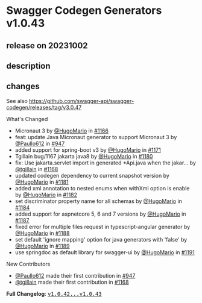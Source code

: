 # Swagger Codegen Generators v1.0.43

## release on 20231002

## description

## changes

See also <a href="https://github.com/swagger-api/swagger-codegen/releases/tag/v3.0.47">https://github.com/swagger-api/swagger-codegen/releases/tag/v3.0.47</a>

What's Changed

* Micronaut 3 by <a class="user-mention notranslate" data-hovercard-type="user" data-hovercard-url="/users/HugoMario/hovercard" data-octo-click="hovercard-link-click" data-octo-dimensions="link_type:self" href="https://github.com/HugoMario">@HugoMario</a> in <a class="issue-link js-issue-link" data-error-text="Failed to load title" data-id="1747010177" data-permission-text="Title is private" data-url="https://github.com/swagger-api/swagger-codegen-generators/issues/1166" data-hovercard-type="pull_request" data-hovercard-url="/swagger-api/swagger-codegen-generators/pull/1166/hovercard" href="https://github.com/swagger-api/swagger-codegen-generators/pull/1166">#1166</a>
* feat: update Java Micronaut generator to support Micronaut 3 by <a class="user-mention notranslate" data-hovercard-type="user" data-hovercard-url="/users/Paullo612/hovercard" data-octo-click="hovercard-link-click" data-octo-dimensions="link_type:self" href="https://github.com/Paullo612">@Paullo612</a> in <a class="issue-link js-issue-link" data-error-text="Failed to load title" data-id="978326469" data-permission-text="Title is private" data-url="https://github.com/swagger-api/swagger-codegen-generators/issues/947" data-hovercard-type="pull_request" data-hovercard-url="/swagger-api/swagger-codegen-generators/pull/947/hovercard" href="https://github.com/swagger-api/swagger-codegen-generators/pull/947">#947</a>
* added support for spring-boot v3 by <a class="user-mention notranslate" data-hovercard-type="user" data-hovercard-url="/users/HugoMario/hovercard" data-octo-click="hovercard-link-click" data-octo-dimensions="link_type:self" href="https://github.com/HugoMario">@HugoMario</a> in <a class="issue-link js-issue-link" data-error-text="Failed to load title" data-id="1783249824" data-permission-text="Title is private" data-url="https://github.com/swagger-api/swagger-codegen-generators/issues/1171" data-hovercard-type="pull_request" data-hovercard-url="/swagger-api/swagger-codegen-generators/pull/1171/hovercard" href="https://github.com/swagger-api/swagger-codegen-generators/pull/1171">#1171</a>
* Tgillain bug/1167 jakarta java8 by <a class="user-mention notranslate" data-hovercard-type="user" data-hovercard-url="/users/HugoMario/hovercard" data-octo-click="hovercard-link-click" data-octo-dimensions="link_type:self" href="https://github.com/HugoMario">@HugoMario</a> in <a class="issue-link js-issue-link" data-error-text="Failed to load title" data-id="1854237756" data-permission-text="Title is private" data-url="https://github.com/swagger-api/swagger-codegen-generators/issues/1180" data-hovercard-type="pull_request" data-hovercard-url="/swagger-api/swagger-codegen-generators/pull/1180/hovercard" href="https://github.com/swagger-api/swagger-codegen-generators/pull/1180">#1180</a>
* fix: Use jakarta.servlet import in generated *Api.java when the jakar… by <a class="user-mention notranslate" data-hovercard-type="user" data-hovercard-url="/users/tgillain/hovercard" data-octo-click="hovercard-link-click" data-octo-dimensions="link_type:self" href="https://github.com/tgillain">@tgillain</a> in <a class="issue-link js-issue-link" data-error-text="Failed to load title" data-id="1748051762" data-permission-text="Title is private" data-url="https://github.com/swagger-api/swagger-codegen-generators/issues/1168" data-hovercard-type="pull_request" data-hovercard-url="/swagger-api/swagger-codegen-generators/pull/1168/hovercard" href="https://github.com/swagger-api/swagger-codegen-generators/pull/1168">#1168</a>
* updated codegen dependency to current snapshot version by <a class="user-mention notranslate" data-hovercard-type="user" data-hovercard-url="/users/HugoMario/hovercard" data-octo-click="hovercard-link-click" data-octo-dimensions="link_type:self" href="https://github.com/HugoMario">@HugoMario</a> in <a class="issue-link js-issue-link" data-error-text="Failed to load title" data-id="1862739398" data-permission-text="Title is private" data-url="https://github.com/swagger-api/swagger-codegen-generators/issues/1181" data-hovercard-type="pull_request" data-hovercard-url="/swagger-api/swagger-codegen-generators/pull/1181/hovercard" href="https://github.com/swagger-api/swagger-codegen-generators/pull/1181">#1181</a>
* added xml annotation to nested enums when withXml option is enable by <a class="user-mention notranslate" data-hovercard-type="user" data-hovercard-url="/users/HugoMario/hovercard" data-octo-click="hovercard-link-click" data-octo-dimensions="link_type:self" href="https://github.com/HugoMario">@HugoMario</a> in <a class="issue-link js-issue-link" data-error-text="Failed to load title" data-id="1868290996" data-permission-text="Title is private" data-url="https://github.com/swagger-api/swagger-codegen-generators/issues/1182" data-hovercard-type="pull_request" data-hovercard-url="/swagger-api/swagger-codegen-generators/pull/1182/hovercard" href="https://github.com/swagger-api/swagger-codegen-generators/pull/1182">#1182</a>
* set discriminator property name for all schemas by <a class="user-mention notranslate" data-hovercard-type="user" data-hovercard-url="/users/HugoMario/hovercard" data-octo-click="hovercard-link-click" data-octo-dimensions="link_type:self" href="https://github.com/HugoMario">@HugoMario</a> in <a class="issue-link js-issue-link" data-error-text="Failed to load title" data-id="1881969654" data-permission-text="Title is private" data-url="https://github.com/swagger-api/swagger-codegen-generators/issues/1184" data-hovercard-type="pull_request" data-hovercard-url="/swagger-api/swagger-codegen-generators/pull/1184/hovercard" href="https://github.com/swagger-api/swagger-codegen-generators/pull/1184">#1184</a>
* added support for aspnetcore 5, 6 and 7 versions by <a class="user-mention notranslate" data-hovercard-type="user" data-hovercard-url="/users/HugoMario/hovercard" data-octo-click="hovercard-link-click" data-octo-dimensions="link_type:self" href="https://github.com/HugoMario">@HugoMario</a> in <a class="issue-link js-issue-link" data-error-text="Failed to load title" data-id="1908879431" data-permission-text="Title is private" data-url="https://github.com/swagger-api/swagger-codegen-generators/issues/1187" data-hovercard-type="pull_request" data-hovercard-url="/swagger-api/swagger-codegen-generators/pull/1187/hovercard" href="https://github.com/swagger-api/swagger-codegen-generators/pull/1187">#1187</a>
* fixed error for multiple files request in typescript-angular generator by <a class="user-mention notranslate" data-hovercard-type="user" data-hovercard-url="/users/HugoMario/hovercard" data-octo-click="hovercard-link-click" data-octo-dimensions="link_type:self" href="https://github.com/HugoMario">@HugoMario</a> in <a class="issue-link js-issue-link" data-error-text="Failed to load title" data-id="1916726642" data-permission-text="Title is private" data-url="https://github.com/swagger-api/swagger-codegen-generators/issues/1188" data-hovercard-type="pull_request" data-hovercard-url="/swagger-api/swagger-codegen-generators/pull/1188/hovercard" href="https://github.com/swagger-api/swagger-codegen-generators/pull/1188">#1188</a>
* set default 'ignore mapping' option for java generators with 'false' by <a class="user-mention notranslate" data-hovercard-type="user" data-hovercard-url="/users/HugoMario/hovercard" data-octo-click="hovercard-link-click" data-octo-dimensions="link_type:self" href="https://github.com/HugoMario">@HugoMario</a> in <a class="issue-link js-issue-link" data-error-text="Failed to load title" data-id="1917090076" data-permission-text="Title is private" data-url="https://github.com/swagger-api/swagger-codegen-generators/issues/1189" data-hovercard-type="pull_request" data-hovercard-url="/swagger-api/swagger-codegen-generators/pull/1189/hovercard" href="https://github.com/swagger-api/swagger-codegen-generators/pull/1189">#1189</a>
* use springdoc as default library for swagger-ui by <a class="user-mention notranslate" data-hovercard-type="user" data-hovercard-url="/users/HugoMario/hovercard" data-octo-click="hovercard-link-click" data-octo-dimensions="link_type:self" href="https://github.com/HugoMario">@HugoMario</a> in <a class="issue-link js-issue-link" data-error-text="Failed to load title" data-id="1920639341" data-permission-text="Title is private" data-url="https://github.com/swagger-api/swagger-codegen-generators/issues/1191" data-hovercard-type="pull_request" data-hovercard-url="/swagger-api/swagger-codegen-generators/pull/1191/hovercard" href="https://github.com/swagger-api/swagger-codegen-generators/pull/1191">#1191</a>

New Contributors

* <a class="user-mention notranslate" data-hovercard-type="user" data-hovercard-url="/users/Paullo612/hovercard" data-octo-click="hovercard-link-click" data-octo-dimensions="link_type:self" href="https://github.com/Paullo612">@Paullo612</a> made their first contribution in <a class="issue-link js-issue-link" data-error-text="Failed to load title" data-id="978326469" data-permission-text="Title is private" data-url="https://github.com/swagger-api/swagger-codegen-generators/issues/947" data-hovercard-type="pull_request" data-hovercard-url="/swagger-api/swagger-codegen-generators/pull/947/hovercard" href="https://github.com/swagger-api/swagger-codegen-generators/pull/947">#947</a>
* <a class="user-mention notranslate" data-hovercard-type="user" data-hovercard-url="/users/tgillain/hovercard" data-octo-click="hovercard-link-click" data-octo-dimensions="link_type:self" href="https://github.com/tgillain">@tgillain</a> made their first contribution in <a class="issue-link js-issue-link" data-error-text="Failed to load title" data-id="1748051762" data-permission-text="Title is private" data-url="https://github.com/swagger-api/swagger-codegen-generators/issues/1168" data-hovercard-type="pull_request" data-hovercard-url="/swagger-api/swagger-codegen-generators/pull/1168/hovercard" href="https://github.com/swagger-api/swagger-codegen-generators/pull/1168">#1168</a>

<strong>Full Changelog</strong>: <a class="commit-link" href="https://github.com/swagger-api/swagger-codegen-generators/compare/v1.0.42...v1.0.43"><tt>v1.0.42...v1.0.43</tt></a>

